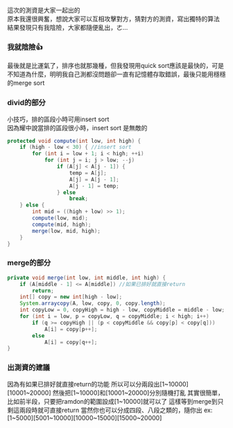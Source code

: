這次的測資是大家一起出的  
原本我還很興奮，想說大家可以互相攻擊對方，猜對方的測資，寫出獨特的算法  
結果發現只有我陰險，大家都隨便亂出，ㄜ... 
### 我就陰險:thumbsup:
最後就是比運氣了，排序也就那幾種，但我發現用quick sort應該是最快的，可是不知道為什麼，明明我自己測都沒問題卻一直有記憶體存取錯誤，最後只能用穩穩的merge sort


### divid的部分
小技巧，排的區段小時可用insert sort  
因為耀中說當排的區段很小時，insert sort 是無敵的  
````java
protected void compute(int low, int high) {
	if (high - low < 30) { //insert sort
		for (int i = low + 1; i < high; ++i)
			for (int j = i; j > low; --j)
				if (A[j] < A[j - 1]) {
					temp = A[j];
					A[j] = A[j - 1];
					A[j - 1] = temp;
				} else
					break;
	} else {
		int mid = ((high + low) >> 1);
		compute(low, mid);
		compute(mid, high);
		merge(low, mid, high);
	}
}
````
### merge的部分
````java
private void merge(int low, int middle, int high) {
	if (A[middle - 1] <= A[middle]) //如果已排好就直接return
		return;
	int[] copy = new int[high - low];
	System.arraycopy(A, low, copy, 0, copy.length);
	int copyLow = 0, copyHigh = high - low, copyMiddle = middle - low;
	for (int i = low, p = copyLow, q = copyMiddle; i < high; i++)
		if (q >= copyHigh || (p < copyMiddle && copy[p] < copy[q]))
			A[i] = copy[p++];
		else
			A[i] = copy[q++];
}
````
### 出測資的建議
因為有如果已排好就直接return的功能
所以可以分兩段出[1~10000][10001~20000]
然後把[1~10000]和[10001~20000]分別隨機打亂
其實很簡單，比如前半段，只要把ramdon的範圍設成[1~10000]就可以了
這樣等到merge到只剩這兩段時就可直接return
當然你也可以分成四段、八段之類的，隨你出
ex:[1~5000][5001~10000][10000~15000][15000~20000]
